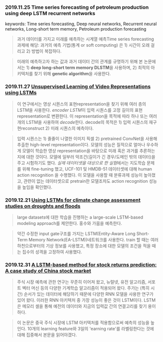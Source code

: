 ### 2019.11.25 Time series forecasting of petroleum production using deep LSTM recurrent networks
keywords: Time series forecasting, Deep neural networks,
Recurrent neural networks,
Long-short term memory,
Petroleum production forecasting

> 과거 데이터를 가지고 미래를 예측하는 시계열 예측Time series forecasting 과제에 해당: 
과거의 예측 기법(통계 or soft computing) 은 1) 시간이 오래 걸리고 2) 방법이 복잡하다.

> 미래의 예측하고자 하는 값과 과거 데이터 간의 관계를 규명하기 위해 본 논문에서는 1) **deep long-short term memory DLSTM**을 
사용하며, 2) 최적의 아키텍처를 찾기 위해 **genetic algorithm**을 사용한다. 


### 2019.11.27 [Unsupervised Learning of Video Representations using LSTMs](https://arxiv.org/abs/1502.04681)

> 이 연구에서는 영상 시퀀스의 표현representation을 찾기 위해 여러 층의 LSTM을 사용한다. *encoder LSTM*이 입력 시퀀스를 고정 길이의 표현representation로 변환한다. 이 representation을 목적에 따라 하나 또는 여러 개의 LSTM을 사용하여 *decode*한다. decode의 목적은 1) 입력 시퀀스의 재구현reconstruct 2) 미래 시퀀스의 예측이다. 

> 입력 시퀀스는 1) 줄줄이 나열한 이미지 픽셀 2) pretrained ConvNet을 사용해 추출한 high-level representation이다. 모델의 성능은 질적으로 얼마나 우수하게 모델이 학습한 영상 representation을 바탕으로 미래 혹은 과거를 추론하는지에 대한 것이다. 모델에 일부러 악조건(길이가 긴 경우/도메인 밖의 데이터)을 주고 시험하기도 했다. *실제 데이터셋을 대상으로 한 실험*에서는 지도학습 문제를 위해 fine-tuning 했고, UCF-101 및 HMDB-51 데이터셋에 대해 human action recognition 을 수행했다. 이 모델을 사용할 때 분류과제 성능이 높아졌고, 관련이 없는 데이터셋으로 pretrain한 모델조차도 action recognition 성능을 높임을 확인했다. 

### 2019.12.21 [Using LSTMs for climate change assessment studies on droughts and floods](https://arxiv.org/abs/1911.03941)

> large datasets에 대한 학습을 진행하는 a large-scale LSTM-based modeling approach를 제안한다. 홍수와 가뭄을 예측한다. 

> 약간 수정한 input gate구조를 가지는 LSTM(Entity-Aware Long Short-Term Memory Network(EA-LSTM))네트워크를 사용한다. train 할 때는 여러 하천으로부터의 기상 정보를 사용했고, 특정 장소에 대한 모델의 조건을 적을 때는 집수의 성격을 고정하여 사용했다. 

### 2019.12.31 [A LSTM-based method for stock returns prediction: A case study of China stock market](https://ieeexplore.ieee.org/abstract/document/7364089)

> 주식 시장 예측에 관한 연구는 꾸준히 이어져 왔고, 뉴럴넷, 유전 알고리즘, 서포트 벡터 머신 등의 다양한 기계학습 알고리즘이 적용되어 왔다. 
주가는 (특히 시간) 순서가 있는 데이터에 해당하기 때문에 다양한 RNN 모델을 사용한 연구가 있어 왔다. 이러한 RNN 아키텍처 중 가장 성능이 좋은 것이 LSTM이다. LSTM은 메모리 셀을 통해 예전의 데이터와 지금의 입력값 간의 연결고리를 찾기 용이하다. 

> 이 논문은 중국 주식 시장에 LSTM 아키텍처를 적용함으로써 예측의 성능을 높인다. 10개의 learning feature와 3일의 'earning rate'를 라벨링한다는 것에 대해 집중해서 본문을 읽어야겠다. 
